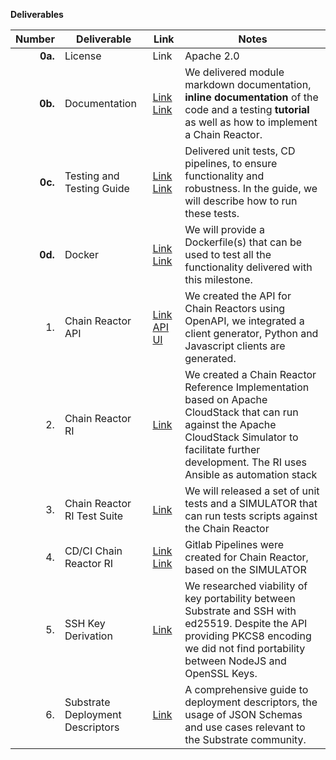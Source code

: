 **Deliverables**

| Number | Deliverable | Link | Notes |
| -----: | ----------- | ------------- | ------------- |
| **0a.** | License | Link | Apache 2.0 |
| **0b.** | Documentation | [Link](https://gitlab.com/dinfra/dinfra/-/tree/MILESTONE1#about-dinfra) [Link](https://gitlab.com/dinfra/dinfra/-/tree/MILESTONE1/packages/acs-reactor#reference-implementation-chain-reactor) | We delivered module markdown documentation, **inline documentation** of the code and a testing **tutorial** as well as how to implement a Chain Reactor. |
| **0c.** | Testing and Testing Guide | [Link](https://gitlab.com/dinfra/dinfra/-/tree/MILESTONE1#testing-guide) [Link](https://gitlab.com/dinfra/dinfra/-/pipelines/951071017) | Delivered unit tests, CD pipelines, to ensure functionality and robustness. In the guide, we will describe how to run these tests. |
| **0d.** | Docker | [Link](https://gitlab.com/dinfra/dinfra/-/tree/MILESTONE1#test-run-of-the-system) [Link](https://gitlab.com/dinfra/dinfra/-/blob/MILESTONE1/docker-compose.yml) | We will provide a Dockerfile(s) that can be used to test all the functionality delivered with this milestone. |
| 1. | Chain Reactor API | [Link](https://gitlab.com/dinfra/dinfra/-/tree/MILESTONE1#available-playgrounds) [API UI](http://localhost:7300/dinfra)| We created the API for Chain Reactors using OpenAPI,  we integrated a client generator, Python and Javascript clients are generated. |
| 2. | Chain Reactor RI | [Link](https://gitlab.com/dinfra/dinfra/-/tree/MILESTONE1/packages/acs-reactor#reference-implementation-chain-reactor) | We created a Chain Reactor Reference Implementation based on Apache CloudStack that can run against the Apache CloudStack Simulator to facilitate further development. The RI uses Ansible as automation stack|
| 3. | Chain Reactor RI Test Suite | [Link](https://gitlab.com/dinfra/dinfra/-/tree/MILESTONE1/packages/acs-reactor#test-toolkit) | We will released a set of unit tests and a SIMULATOR that can run tests scripts against the Chain Reactor |
| 4. | CD/CI Chain Reactor RI | [Link](https://gitlab.com/dinfra/dinfra/-/jobs/4774377657) [Link](https://gitlab.com/dinfra/dinfra/-/blob/MILESTONE1/.gitlab-ci.yml?ref_type=tags) | Gitlab Pipelines were created for Chain Reactor, based on the SIMULATOR |
| 5. | SSH Key Derivation | [Link](https://gitlab.com/dinfra/dinfra/-/tree/MILESTONE1/packages/keytool?ref_type=tags#wip-dinfra-keytool) | We researched viability of key portability between Substrate and SSH with ed25519. Despite the API providing PKCS8 encoding we did not find portability between NodeJS and OpenSSL Keys.|
| 6. | Substrate Deployment Descriptors | [Link](https://gitlab.com/dinfra/dinfra/-/tree/MILESTONE1/descriptors?ref_type=tags#deployment-descriptors) | A comprehensive guide to deployment descriptors, the usage of JSON Schemas and use cases relevant to the Substrate community.|